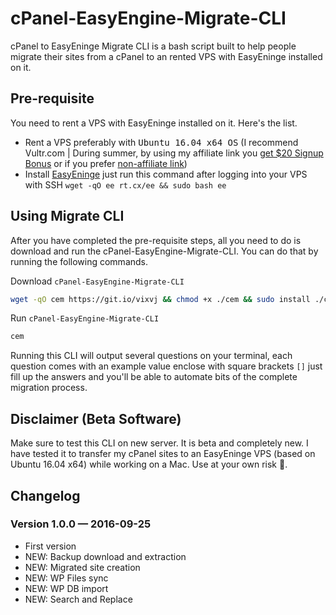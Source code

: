 # cPanel-EasyEngine-Migrate-CLI
cPanel to EasyEninge Migrate CLI is a bash script built to help people migrate their sites from a cPanel to an rented VPS with EasyEninge installed on it.

## Pre-requisite
You need to rent a VPS with EasyEninge installed on it. Here's the list.

- Rent a VPS preferably with <kbd>Ubuntu 16.04 x64 OS</kbd> (I recommend Vultr.com | During summer, by using my affiliate link you [get $20 Signup Bonus](http://www.vultr.com/?ref=6942485-3B) or if you prefer [non-affiliate link](http://www.vultr.com/))
- Install [EasyEninge](https://easyengine.io/) just run this command after logging into your VPS with SSH `wget -qO ee rt.cx/ee && sudo bash ee`

## Using Migrate CLI
After you have completed the pre-requisite steps, all you need to do is download and run the cPanel-EasyEngine-Migrate-CLI. You can do that by running the following commands.

Download `cPanel-EasyEngine-Migrate-CLI`

```bash
wget -qO cem https://git.io/vixvj && chmod +x ./cem && sudo install ./cem /usr/local/bin/cem
```

Run `cPanel-EasyEngine-Migrate-CLI`

```bash
cem
```

Running this CLI will output several questions on your terminal, each question comes with an example value enclose with square brackets `[]` just fill up the answers and you'll be able to automate bits of the complete migration process.

## Disclaimer (Beta Software)
Make sure to test this CLI on new server. It is beta and completely new. I have tested it to transfer my cPanel sites to an EasyEninge VPS (based on Ubuntu 16.04  x64) while working on a Mac. Use at your own risk 🤔.

## Changelog

### Version 1.0.0 — 2016-09-25
- First version
- NEW: Backup download and extraction
- NEW: Migrated site creation
- NEW: WP Files sync
- NEW: WP DB import
- NEW: Search and Replace

